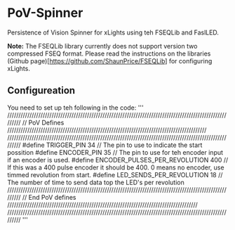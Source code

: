 # PoV-Spinner
Persistence of Vision Spinner for xLights using teh FSEQLib and FaslLED.

**Note:** The FSEQLib library currently does not support version two compressed FSEQ format. Please read the instructions on the libraries (Github page)[https://github.com/ShaunPrice/FSEQLib] for configuring xLights.

## Configureation ##

You need to set up teh following in the code:
'''
/////////////////////////////////////////////////////////////////////////////////////////////////////////
// PoV Defines //////////////////////////////////////////////////////////////////////////////////////////
/////////////////////////////////////////////////////////////////////////////////////////////////////////
#define TRIGGER_PIN 34 // The pin to use to indicate the start possition
#define ENCODER_PIN 35 // The pin to use for teh encoder input if an encoder is used.
#define ENCODER_PULSES_PER_REVOLUTION 400 // If this was a 400 pulse encoder it should be 400. 0 means no encoder, use timmed revolution from start.
#define LED_SENDS_PER_REVOLUTION 18 // The number of time to send data top the LED's per revolution 
/////////////////////////////////////////////////////////////////////////////////////////////////////////
// End PoV defines //////////////////////////////////////////////////////////////////////////////////////
/////////////////////////////////////////////////////////////////////////////////////////////////////////
'''
